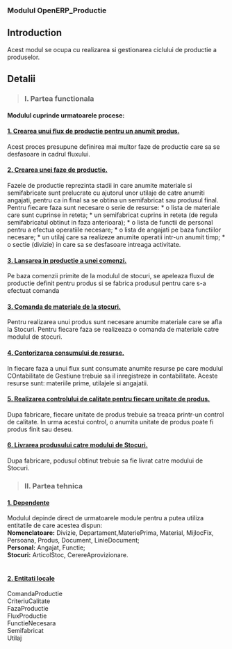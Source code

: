 <h3>Modulul OpenERP_Productie</h3>

<h2>Introduction </h2>
Acest modul se ocupa cu realizarea si gestionarea ciclului de productie a produselor.


<h2> Detalii </h2>

> <h3> I. Partea functionala </h3>

<h4>Modulul cuprinde urmatoarele procese:</h4>

<h4><u>1. Crearea unui flux de productie pentru un anumit produs.</u></h4>
Acest proces presupune definirea mai multor faze de productie care sa se desfasoare in cadrul fluxului.


<h4><u>2. Crearea unei faze de productie.</u></h4>
Fazele de productie reprezinta stadii in care anumite materiale si semifabricate sunt prelucrate cu ajutorul unor utilaje de catre anumiti angajati, pentru ca in final sa se obtina un semifabricat sau produsul final.
Pentru fiecare faza sunt necesare o serie de resurse:
  * o lista de materiale care sunt cuprinse in reteta;
  * un semifabricat cuprins in reteta (de regula semifabricatul obtinut in faza anterioara);
  * o lista de functii de personal pentru a efectua operatiile necesare;
  * o lista de angajati pe baza functiilor necesare;
  * un utilaj care sa realizeze anumite operatii intr-un anumit timp;
  * o sectie (divizie) in care sa se desfasoare intreaga activitate.

<h4><u>3. Lansarea in productie a unei comenzi.</u></h4>
Pe baza comenzii primite de la modulul de stocuri, se apeleaza fluxul de productie definit pentru produs si se fabrica produsul pentru care s-a efectuat comanda

<h4><u>3. Comanda de materiale de la stocuri.</u></h4>
Pentru realizarea unui produs sunt necesare anumite materiale care se afla la Stocuri. Pentru fiecare faza se realizeaza o comanda de materiale catre modulul de stocuri.

<h4><u>4. Contorizarea consumului de resurse.</u></h4>
In fiecare faza a unui flux sunt consumate anumite resurse pe care modulul COntabilitate de Gestiune trebuie sa il inregistreze in contabilitate. Aceste resurse sunt: materiile prime, utilajele si angajatii.

<h4><u>5. Realizarea controlului de calitate pentru fiecare unitate de produs.</u></h4>
Dupa fabricare, fiecare unitate de produs trebuie sa treaca printr-un control de calitate. In urma acestui control, o anumita unitate de produs poate fi produs finit sau deseu.

<h4><u>6. Livrarea produsului catre modului de Stocuri.</u></h4>
Dupa fabricare, podusul obtinut trebuie sa fie livrat catre modului de Stocuri.


> <h3> II. Partea tehnica</h3>
<h4><u>1. Dependente</u></h4>
Modulul depinde direct de urmatoarele module pentru a putea utiliza entitatile de care acestea dispun: <br />
<b>Nomenclatoare:</b> Divizie, Departament,MateriePrima, Material, MijlocFix, Persoana, Produs, Document, LinieDocument; <br />
<b>Personal:</b> Angajat, Functie; <br />
<b>Stocuri:</b> ArticolStoc, CerereAprovizionare. <br />
<br />
<h4><u>2. Entitati locale</u></h4>
ComandaProductie <br />
CriteriuCalitate <br />
FazaProductie <br />
FluxProductie <br />
FunctieNecesara <br />
Semifabricat <br />
Utilaj <br />